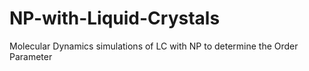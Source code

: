 # NP-with-Liquid-Crystals
Molecular Dynamics simulations of LC with NP to determine the Order Parameter
